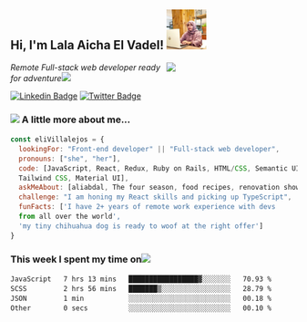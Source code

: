 
<h2> Hi, I'm Lala Aicha El Vadel! <img src="/images/lelou.jfif" width="70"></h2>
<img align='right' src="https://media.giphy.com/media/dWxO36Jzd6bTSt5dIY/giphy.gif" width="230">
<p><em>Remote Full-stack web developer ready for adventure</em><img src="https://media.giphy.com/media/XGma2iRIHTKkwqRkFl/giphy.gif" width="50"></p>

[![Linkedin Badge](https://img.shields.io/badge/-lalaAicha%20Elvadel-blue?style=flat-square&logo=Linkedin&logoColor=white&link=https://www.linkedin.com/in/lalaAichaElVadel/)](https://www.linkedin.com/in/lala-aicha-el-vadel-8563a6202/)
[![Twitter Badge](https://img.shields.io/badge/-@miss_lalaAicha_-1ca0f1?style=flat-square&labelColor=1ca0f1&logo=twitter&logoColor=white&link=https://twitter.com/miss_elliev)](https://twitter.com/leloufadel)


### <img src="https://media.giphy.com/media/kbVuid1Ak3uEHJUMVO/giphy.gif" width="50"> A little more about me...  

```javascript
const eliVillalejos = {
  lookingFor: "Front-end developer" || "Full-stack web developer",
  pronouns: ["she", "her"],
  code: [JavaScript, React, Redux, Ruby on Rails, HTML/CSS, Semantic UI, Bootstrap, 
  Tailwind CSS, Material UI],
  askMeAbout: [aliabdal, The four season, food recipes, renovation shows],
  challenge: "I am honing my React skills and picking up TypeScript",
  funFacts: ['I have 2+ years of remote work experience with devs 
  from all over the world', 
  'my tiny chihuahua dog is ready to woof at the right offer']
}
```
### This week I spent my time on<img src="https://media.giphy.com/media/SvQzkTQb3ZwKcj1QTO/giphy.gif" width="40">

<!--START_SECTION:waka-->

```txt
JavaScript   7 hrs 13 mins   █████████████████▓░░░░░░░   70.93 %
SCSS         2 hrs 56 mins   ███████▒░░░░░░░░░░░░░░░░░   28.79 %
JSON         1 min           ░░░░░░░░░░░░░░░░░░░░░░░░░   00.18 %
Other        0 secs          ░░░░░░░░░░░░░░░░░░░░░░░░░   00.10 %
```

<!--END_SECTION:waka-->
<!-- 
<p>Latest Blog Posts<img src="https://media.giphy.com/media/THICzXhqZItpoFX7aD/giphy.gif" width="55"></p>

<p>You can check out my portfolio <a href="https://elizabeth-villalejos.netlify.app">here</a><img src="https://media.giphy.com/media/cKPse5DZaptID3YAMK/giphy.gif" width="60"></p> -->
